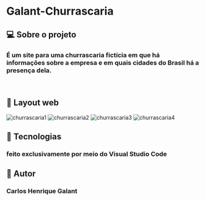 # Galant-Churrascaria

## 💻 Sobre o projeto

### É um site para uma churrascaria fictícia em que há informações sobre a empresa e em quais cidades do Brasil há a presença dela.
<br>

## 🎨 Layout web

![churrascaria1](https://user-images.githubusercontent.com/123756073/220760296-54f5d7ac-f8ff-4d47-a887-2591b769792e.png)
![churrascaria2](https://user-images.githubusercontent.com/123756073/220760325-7464eb93-d96f-4b75-b8e1-f365ae858584.png)
![churrascaria3](https://user-images.githubusercontent.com/123756073/220760346-e7cd023d-7d2c-4c73-a770-a36aef989bcf.png)
![churrascaria4](https://user-images.githubusercontent.com/123756073/220760368-46731cc9-5552-422c-818f-210a28e9f2b6.png)

## 🚀 Tecnologias
### feito exclusivamente por meio do Visual Studio Code

## 🦸 Autor
### Carlos Henrique Galant
